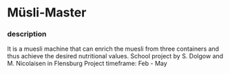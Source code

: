# Müsli-Master

### description

It is a muesli machine that can enrich the muesli from three containers and thus achieve the desired nutritional values.
School project by S. Dolgow and M. Nicolaisen in Flensburg
Project timeframe: Feb - May
